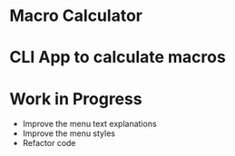 # Macro Calculator

# CLI App to calculate macros

# Work in Progress

- Improve the menu text explanations
- Improve the menu styles
- Refactor code
